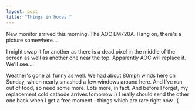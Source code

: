 ```yaml
---
layout: post
title: "Things in boxes."
---
```

New monitor arrived this morning. The AOC LM720A. Hang on, there's a picture
somewhere....

I might swap it for another as there is a dead pixel in the middle of the
screen as well as another one near the top. Apparently AOC will replace it.
We'll see....

Weather's gone all funny as well. We had about 80mph winds here on Sunday,
which nearly smashed a few windows around here. And I've run out of food, so
need some more. Lots more, in fact. And before I forget, my replacement cold
cathode arrives tomorrow :) I really should send the other one back when I get
a free moment - things which are rare right now. :(
